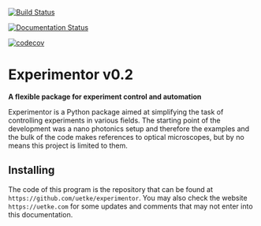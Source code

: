 [![Build Status](https://travis-ci.com/aquilesC/experimentor.svg?branch=master)](https://travis-ci.com/aquilesC/experimentor)

[![Documentation Status](https://readthedocs.org/projects/experimentor/badge/?version=latest)](https://experimentor.readthedocs.io/en/latest/?badge=latest)

[![codecov](https://codecov.io/gh/aquilesC/experimentor/branch/master/graph/badge.svg)](https://codecov.io/gh/aquilesC/experimentor)


# Experimentor v0.2 #

**A flexible package for experiment control and automation**

Experimentor is a Python package aimed at simplifying the task of controlling experiments in various fields. The starting point of the development was a nano photonics setup and therefore the examples and the bulk of the code makes references to optical microscopes, but by no means this project is limited to them.

Installing
----------

The code of this program is the repository that can be found at ``https://github.com/uetke/experimentor``. You may also check the website ``https://uetke.com`` for some updates and comments that may not enter into this documentation.
